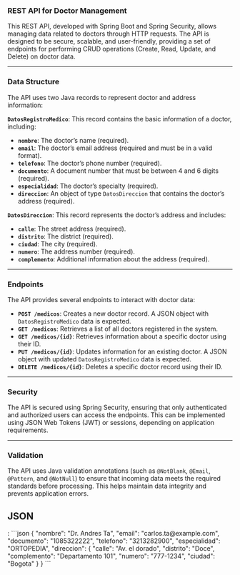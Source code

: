 ### REST API for Doctor Management

This REST API, developed with Spring Boot and Spring Security, allows managing data related to doctors through HTTP requests. The API is designed to be secure, scalable, and user-friendly, providing a set of endpoints for performing CRUD operations (Create, Read, Update, and Delete) on doctor data.

---

### Data Structure

The API uses two Java records to represent doctor and address information:

**`DatosRegistroMedico`**: This record contains the basic information of a doctor, including:

- **`nombre`**: The doctor’s name (required).  
- **`email`**: The doctor’s email address (required and must be in a valid format).  
- **`telefono`**: The doctor’s phone number (required).  
- **`documento`**: A document number that must be between 4 and 6 digits (required).  
- **`especialidad`**: The doctor’s specialty (required).  
- **`direccion`**: An object of type `DatosDireccion` that contains the doctor’s address (required).  

**`DatosDireccion`**: This record represents the doctor’s address and includes:

- **`calle`**: The street address (required).  
- **`distrito`**: The district (required).  
- **`ciudad`**: The city (required).  
- **`numero`**: The address number (required).  
- **`complemento`**: Additional information about the address (required).  

---

### Endpoints

The API provides several endpoints to interact with doctor data:

- **`POST /medicos`**: Creates a new doctor record. A JSON object with `DatosRegistroMedico` data is expected.  
- **`GET /medicos`**: Retrieves a list of all doctors registered in the system.  
- **`GET /medicos/{id}`**: Retrieves information about a specific doctor using their ID.  
- **`PUT /medicos/{id}`**: Updates information for an existing doctor. A JSON object with updated `DatosRegistroMedico` data is expected.  
- **`DELETE /medicos/{id}`**: Deletes a specific doctor record using their ID.  

---

### Security

The API is secured using Spring Security, ensuring that only authenticated and authorized users can access the endpoints. This can be implemented using JSON Web Tokens (JWT) or sessions, depending on application requirements.

---

### Validation

The API uses Java validation annotations (such as `@NotBlank`, `@Email`, `@Pattern`, and `@NotNull`) to ensure that incoming data meets the required standards before processing. This helps maintain data integrity and prevents application errors.



<H2>JSON</H2>: 
```json
{
  "nombre": "Dr. Andres Ta",
  "email": "carlos.ta@example.com",
  "documento": "1085322222",
  "telefono": "3213282900",
  "especialidad": "ORTOPEDIA",
  "direccion": {
    "calle": "Av. el dorado",
    "distrito": "Doce",
    "complemento": "Departamento 101",
    "numero": "777-1234",
    "ciudad": "Bogota"
  }
}
```


